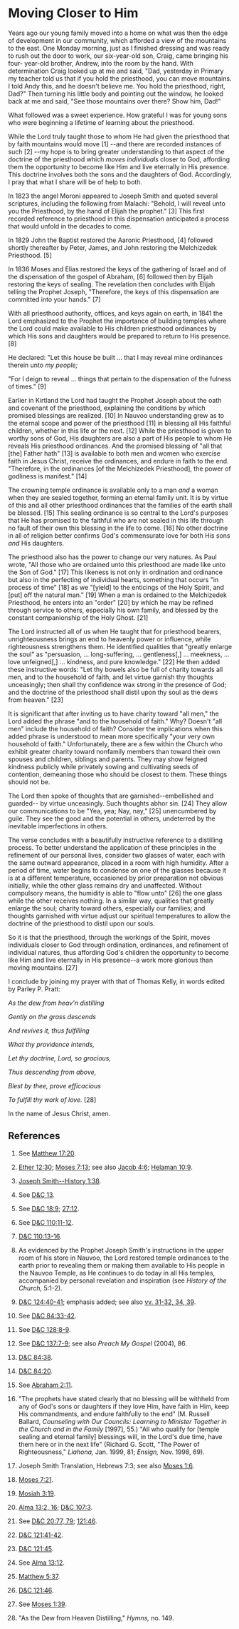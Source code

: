# Moving Closer to Him

Years ago our young family moved into a home on what was then the edge of
development in our community, which afforded a view of the mountains to the
east. One Monday morning, just as I finished dressing and was ready to rush
out the door to work, our six-year-old son, Craig, came bringing his four-
year-old brother, Andrew, into the room by the hand. With determination Craig
looked up at me and said, "Dad, yesterday in Primary my teacher told us that
if you hold the priesthood, you can move mountains. I told Andy this, and he
doesn't believe me. You hold the priesthood, right, Dad?" Then turning his
little body and pointing out the window, he looked back at me and said, "See
those mountains over there? Show him, Dad!"

What followed was a sweet experience. How grateful I was for young sons who
were beginning a lifetime of learning about the priesthood.

While the Lord truly taught those to whom He had given the priesthood that by
faith mountains would move [1] --and there are recorded instances of such [2]
--my hope is to bring greater understanding to that aspect of the doctrine of
the priesthood which _moves individuals_ closer to God, affording them the
opportunity to become like Him and live eternally in His presence. This
doctrine involves both the sons and the daughters of God. Accordingly, I pray
that what I share will be of help to both.

In 1823 the angel Moroni appeared to Joseph Smith and quoted several
scriptures, including the following from Malachi: "Behold, I will reveal unto
you the Priesthood, by the hand of Elijah the prophet." [3]  This first
recorded reference to priesthood in this dispensation anticipated a process
that would unfold in the decades to come.

In 1829 John the Baptist restored the Aaronic Priesthood, [4]  followed
shortly thereafter by Peter, James, and John restoring the Melchizedek
Priesthood. [5]

In 1836 Moses and Elias restored the keys of the gathering of Israel and of
the dispensation of the gospel of Abraham, [6]  followed then by Elijah
restoring the keys of sealing. The revelation then concludes with Elijah
telling the Prophet Joseph, "Therefore, the keys of this dispensation are
committed into your hands." [7]

With all priesthood authority, offices, and keys again on earth, in 1841 the
Lord emphasized to the Prophet the importance of building temples where the
Lord could make available to His children priesthood ordinances by which His
sons and daughters would be prepared to return to His presence. [8]

He declared: "Let this house be built ... that I may reveal mine ordinances
therein unto _my people;_

"For I deign to reveal ... things that pertain to the dispensation of the
fulness of times." [9]

Earlier in Kirtland the Lord had taught the Prophet Joseph about the oath and
covenant of the priesthood, explaining the conditions by which promised
blessings are realized. [10]  In Nauvoo understanding grew as to the eternal
scope and power of the priesthood [11]  in blessing all His faithful children,
whether in this life or the next. [12]  While the priesthood is given to
worthy sons of God, His daughters are also a part of His people to whom He
reveals His priesthood ordinances. And the promised blessing of "all that
[the] Father hath" [13]  is available to both men and women who exercise faith
in Jesus Christ, receive the ordinances, and endure in faith to the end.
"Therefore, in the ordinances [of the Melchizedek Priesthood], the power of
godliness is manifest." [14]

The crowning temple ordinance is available only to a man _and_ a woman when
they are sealed together, forming an eternal family unit. It is by virtue of
this and all other priesthood ordinances that the families of the earth shall
be blessed. [15]  This sealing ordinance is so central to the Lord's purposes
that He has promised to the faithful who are not sealed in this life through
no fault of their own this blessing in the life to come. [16]  No other
doctrine in all of religion better confirms God's commensurate love for both
His sons _and_ His daughters.

The priesthood also has the power to change our very natures. As Paul wrote,
"All those who are ordained unto this priesthood are made like unto the Son of
God." [17]  This likeness is not only in ordination and ordinance but also in
the perfecting of individual hearts, something that occurs "in process of
time" [18]  as we "[yield] to the enticings of the Holy Spirit, and [put] off
the natural man." [19]  When a man is ordained to the Melchizedek Priesthood,
he enters into an "order" [20]  by which he may be refined through service to
others, especially his own family, and blessed by the constant companionship
of the Holy Ghost. [21]

The Lord instructed all of us when He taught that for priesthood bearers,
unrighteousness brings an end to heavenly power or influence, while
righteousness strengthens them. He identified qualities that "greatly enlarge
the soul" as "persuasion, ... long-suffering, ... gentleness[,] ... meekness, ... love
unfeigned[,] ... kindness, and pure knowledge." [22]  He then added these
instructive words: "Let thy bowels also be full of charity towards all men,
and to the household of faith, and let virtue garnish thy thoughts
unceasingly; then shall thy confidence wax strong in the presence of God; and
the doctrine of the priesthood shall distil upon thy soul as the dews from
heaven." [23]

It is significant that after inviting us to have charity toward "all men," the
Lord added the phrase "and to the household of faith." Why? Doesn't "all men"
include the household of faith? Consider the implications when this added
phrase is understood to mean more specifically "your very own household of
faith." Unfortunately, there are a few within the Church who exhibit greater
charity toward nonfamily members than toward their own spouses and children,
siblings and parents. They may show feigned kindness publicly while privately
sowing and cultivating seeds of contention, demeaning those who should be
closest to them. These things should not be.

The Lord then spoke of thoughts that are garnished--embellished and guarded--
by virtue unceasingly. Such thoughts abhor sin. [24]  They allow our
communications to be "Yea, yea; Nay, nay," [25]  unencumbered by guile. They
see the good and the potential in others, undeterred by the inevitable
imperfections in others.

The verse concludes with a beautifully instructive reference to a distilling
process. To better understand the application of these principles in the
refinement of our personal lives, consider two glasses of water, each with the
same outward appearance, placed in a room with high humidity. After a period
of time, water begins to condense on one of the glasses because it is at a
different temperature, occasioned by prior preparation not obvious initially,
while the other glass remains dry and unaffected. Without compulsory means,
the humidity is able to "flow unto" [26]  the one glass while the other
receives nothing. In a similar way, qualities that greatly enlarge the soul;
charity toward others, especially our families; and thoughts garnished with
virtue adjust our spiritual temperatures to allow the doctrine of the
priesthood to distil upon our souls.

So it is that the priesthood, through the workings of the Spirit, moves
individuals closer to God through ordination, ordinances, and refinement of
individual natures, thus affording God's children the opportunity to become
like Him and live eternally in His presence--a work more glorious than moving
mountains. [27]

I conclude by joining my prayer with that of Thomas Kelly, in words edited by
Parley P. Pratt:

_As the dew from heav'n distilling_

_Gently on the grass descends_

_And revives it, thus fulfilling_

_What thy providence intends,_

_Let thy doctrine, Lord, so gracious,_

_Thus descending from above,_

_Blest by thee, prove efficacious_

_To fulfill thy work of love._ [28]

In the name of Jesus Christ, amen.

## References

  1.  See [Matthew 17:20](https://www.lds.org/scriptures/nt/matt/17.20?lang=eng#19).

  2.   [Ether 12:30](https://www.lds.org/scriptures/bofm/ether/12.30?lang=eng#29); [Moses 7:13](https://www.lds.org/scriptures/pgp/moses/7.13?lang=eng#12); see also [Jacob 4:6](https://www.lds.org/scriptures/bofm/jacob/4.6?lang=eng#5); [Helaman 10:9](https://www.lds.org/scriptures/bofm/hel/10.9?lang=eng#8).

  3.   [Joseph Smith--History 1:38](https://www.lds.org/scriptures/pgp/js-h/1.38?lang=eng#37).

  4.  See [D&amp;C 13](https://www.lds.org/scriptures/dc-testament/dc/13.title?lang=eng).

  5.  See [D&amp;C 18:9](https://www.lds.org/scriptures/dc-testament/dc/18.9?lang=eng#8); [27:12](https://www.lds.org/scriptures/dc-testament/dc/27.12?lang=eng#11).

  6.  See [D&amp;C 110:11-12](https://www.lds.org/scriptures/dc-testament/dc/110.11-12?lang=eng#10).

  7.   [D&amp;C 110:13-16](https://www.lds.org/scriptures/dc-testament/dc/110.13-16?lang=eng#12).

  8.  As evidenced by the Prophet Joseph Smith's instructions in the upper room of his store in Nauvoo, the Lord restored temple ordinances to the earth prior to revealing them or making them available to His people in the Nauvoo Temple, as He continues to do today in all His temples, accompanied by personal revelation and inspiration (see _History of the Church,_ 5:1-2).

  9.   [D&amp;C 124:40-41](https://www.lds.org/scriptures/dc-testament/dc/124.40-41?lang=eng#39); emphasis added; see also [vv. 31-32, 34, 39](https://www.lds.org/scriptures/dc-testament/dc/124.31-32%2C34%2C39?lang=eng#30).

  10.  See [D&amp;C 84:33-42](https://www.lds.org/scriptures/dc-testament/dc/84.33-42?lang=eng#32).

  11.  See [D&amp;C 128:8-9](https://www.lds.org/scriptures/dc-testament/dc/128.8-9?lang=eng#7).

  12.  See [D&amp;C 137:7-9](https://www.lds.org/scriptures/dc-testament/dc/137.7-9?lang=eng#6); see also _Preach My Gospel_ (2004), 86.

  13.   [D&amp;C 84:38](https://www.lds.org/scriptures/dc-testament/dc/84.38?lang=eng#37).

  14.   [D&amp;C 84:20](https://www.lds.org/scriptures/dc-testament/dc/84.20?lang=eng#19).

  15.  See [Abraham 2:11](https://www.lds.org/scriptures/pgp/abr/2.11?lang=eng#10).

  16.  "The prophets have stated clearly that no blessing will be withheld from any of God's sons or daughters if they love Him, have faith in Him, keep His commandments, and endure faithfully to the end" (M. Russell Ballard, _Counseling with Our Councils: Learning to Minister Together in the Church and in the Family_ [1997], 55.) "All who qualify for [temple sealing and eternal family] blessings will, in the Lord's due time, have them here or in the next life" (Richard G. Scott, "The Power of Righteousness," _Liahona,_ Jan. 1999, 81; _Ensign,_ Nov. 1998, 69).

  17.  Joseph Smith Translation, Hebrews 7:3; see also [Moses 1:6](https://www.lds.org/scriptures/pgp/moses/1.6?lang=eng#5).

  18.   [Moses 7:21](https://www.lds.org/scriptures/pgp/moses/7.21?lang=eng#20).

  19.   [Mosiah 3:19](https://www.lds.org/scriptures/bofm/mosiah/3.19?lang=eng#18).

  20.   [Alma 13:2, 16](https://www.lds.org/scriptures/bofm/alma/13.2%2C16?lang=eng#1); [D&amp;C 107:3](https://www.lds.org/scriptures/dc-testament/dc/107.3?lang=eng#2).

  21.  See [D&amp;C 20:77, 79](https://www.lds.org/scriptures/dc-testament/dc/20.77%2C79?lang=eng#76); [121:46](https://www.lds.org/scriptures/dc-testament/dc/121.46?lang=eng#45).

  22.   [D&amp;C 121:41-42](https://www.lds.org/scriptures/dc-testament/dc/121.41-42?lang=eng#40).

  23.   [D&amp;C 121:45](https://www.lds.org/scriptures/dc-testament/dc/121.45?lang=eng#44).

  24.  See [Alma 13:12](https://www.lds.org/scriptures/bofm/alma/13.12?lang=eng#11).

  25.   [Matthew 5:37](https://www.lds.org/scriptures/nt/matt/5.37?lang=eng#36).

  26.   [D&amp;C 121:46](https://www.lds.org/scriptures/dc-testament/dc/121.46?lang=eng#45).

  27.  See [Moses 1:39](https://www.lds.org/scriptures/pgp/moses/1.39?lang=eng#38).

  28.  "As the Dew from Heaven Distilling," _Hymns,_ no. 149.

